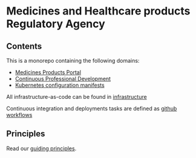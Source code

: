 # Medicines and Healthcare products Regulatory Agency

## Contents

This is a monorepo containing the following domains:

- [Medicines Products Portal](./medicines)
- [Continuous Professional Development](./learning)
- [Kubernetes configuration manifests](./manifests)

All infrastructure-as-code can be found in [infrastructure](./infrastructure)

Continuous integration and deployments tasks are defined as [github workflows](./.github/workflows)

## Principles

Read our [guiding principles](./docs/principles).

